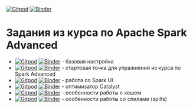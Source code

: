 [![Gitpod](https://img.shields.io/badge/Open%20in%20Gitpod-908a85?logo=gitpod)](https://gitpod.io/#https://github.com/neshkeev/spark-exercises/tree/advanced-04.spills)
[![Binder](https://img.shields.io/badge/%D0%9E%D1%82%D0%BA%D1%80%D1%8B%D1%82%D1%8C%20%D0%B2%20Binder-908a85?logo=jupyter)](https://mybinder.org/v2/gh/neshkeev/spark-exercises/advanced-04.spills)

# Задания из курса по Apache Spark Advanced

- [![Gitpod](https://img.shields.io/badge/master-908a85?logo=gitpod)](https://gitpod.io/#https://github.com/neshkeev/spark-exercises)
  [![Binder](https://img.shields.io/badge/Binder--advanced-908a85?logo=jupyter)](https://mybinder.org/v2/gh/neshkeev/spark-exercises/master) - базовая настройка
- [![Gitpod](https://img.shields.io/badge/advanced-908a85?logo=gitpod)](https://gitpod.io/#https://github.com/neshkeev/spark-exercises/tree/advanced)
  [![Binder](https://img.shields.io/badge/Binder--advanced-908a85?logo=jupyter)](https://mybinder.org/v2/gh/neshkeev/spark-exercises/advanced) - стартовая точка для упражнений из курса по Spark Advanced
- [![Gitpod](https://img.shields.io/badge/advanced--01.spark--ui-908a85?logo=gitpod)](https://gitpod.io/#https://github.com/neshkeev/spark-exercises/tree/advanced-01.spark-ui)
  [![Binder](https://img.shields.io/badge/Binder--advanced--01.spark--ui-908a85?logo=jupyter)](https://mybinder.org/v2/gh/neshkeev/spark-exercises/advanced-01.spark-ui) - работа со Spark UI
- [![Gitpod](https://img.shields.io/badge/advanced--02.catalyst-optimizer-908a85?logo=gitpod)](https://gitpod.io/#https://github.com/neshkeev/spark-exercises/tree/advanced-02.catalyst-optimizer)
  [![Binder](https://img.shields.io/badge/Binder--advanced--02.catalyst-optimizer-908a85?logo=jupyter)](https://mybinder.org/v2/gh/neshkeev/spark-exercises/advanced-02.catalyst-optimizer) - оптимизатор Catalyst
- [![Gitpod](https://img.shields.io/badge/advanced--03.cache-908a85?logo=gitpod)](https://gitpod.io/#https://github.com/neshkeev/spark-exercises/tree/advanced-03.cache)
  [![Binder](https://img.shields.io/badge/Binder--advanced--03.cache-908a85?logo=jupyter)](https://mybinder.org/v2/gh/neshkeev/spark-exercises/advanced-03.cache) - особенности работы с кешем
- [![Gitpod](https://img.shields.io/badge/advanced--04.spills-908a85?logo=gitpod)](https://gitpod.io/#https://github.com/neshkeev/spark-exercises/tree/advanced-04.spills)
  [![Binder](https://img.shields.io/badge/Binder--advanced--04.spills-908a85?logo=jupyter)](https://mybinder.org/v2/gh/neshkeev/spark-exercises/advanced-04.spills) - особенности работы со спилами (spills)
